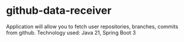 # github-data-receiver
Application will allow you to fetch user repositories, branches, commits from github. Technology used: Java 21, Spring Boot 3

